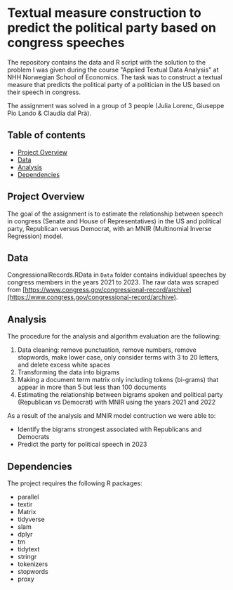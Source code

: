 # Textual measure construction to predict the political party based on congress speeches
The repository contains the data and R script with the solution to the problem I was given during the course "Applied Textual Data Analysis" at NHH Norwegian School of Economics. The task was to construct a textual measure that predicts the political party of a politician in the US based on their speech in congress.

The assignment was solved in a group of 3 people (Julia Lorenc, Giuseppe Pio Lando & Claudia dal Prà). 

## Table of contents
* [Project Overview](#project-overview)
* [Data](#data)
* [Analysis](#analysis)
* [Dependencies](#dependencies)

## Project Overview
The goal of the assignment is to estimate the relationship between speech in congress (Senate and House of Representatives) in the US and political party, Republican versus Democrat, with an MNIR (Multinomial Inverse Regression) model.

## Data 
CongressionalRecords.RData in `Data` folder contains individual speeches by congress members in the years 2021 to 2023. The raw data was scraped from [https://www.congress.gov/congressional-record/archive](https://www.congress.gov/congressional-record/archive).

## Analysis
The procedure for the analysis and algorithm evaluation are the following:

1. Data cleaning: remove punctuation, remove numbers, remove stopwords, make lower case, only consider terms with 3 to 20 letters, and delete excess white spaces
2. Transforming the data into bigrams
3. Making a document term matrix only including tokens (bi-grams) that appear in more than 5 but less than 100 documents
4. Estimating the relationship between bigrams spoken and political party (Republican vs Democrat) with MNIR using the years 2021 and 2022

As a result of the analysis and MNIR model contruction we were able to:
* Identify the bigrams strongest associated with Republicans and Democrats
* Predict the party for political speech in 2023

## Dependencies
The project requires the following R packages:
* parallel
* textir
* Matrix
* tidyverse
* slam
* dplyr
* tm
* tidytext
* stringr
* tokenizers
* stopwords
* proxy
